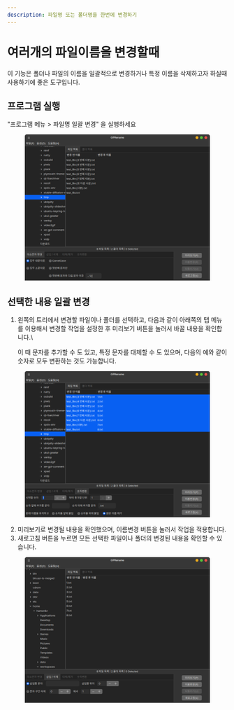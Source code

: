 ```yaml
---
description: 파일명 또는 폴더명을 한번에 변경하기
---
```


# 여러개의 파일이름을 변경할때

이 기능은 폴더나 파일의 이름을 일괄적으로 변경하거나 특정 이름을 삭제하고자 하실때 사용하기에 좋은 도구입니다.&#x20;

## 프로그램 실행

"프로그램 메뉴 > 파일명 일괄 변경" 을 실행하세요

<figure><img src="../../../.gitbook/assets/image (562).png" alt=""><figcaption></figcaption></figure>

## 선택한 내용 일괄 변경

1.  왼쪽의 트리에서 변경할 파일이나 폴더를 선택하고, 다음과 같이 아래쪽의 탭 메뉴를 이용해서 변경할 작업을 설정한 후 미리보기 버튼을 눌러서 바꿀 내용을 확인합니다.\


    이 때 문자를 추가할 수 도 있고, 특정 문자를 대체할 수 도 있으며, 다음의 예와 같이 숫자로 모두 변환하는 것도 가능합니다.

<figure><img src="../../../.gitbook/assets/image (563).png" alt=""><figcaption></figcaption></figure>

2. 미리보기로 변경될 내용을 확인했으며, 이름변경 버튼을 눌러서 작업을 적용합니다.
3. 새로고침 버튼을 누르면 모든 선택한 파일이나 폴더의 변경된 내용을 확인할 수 있습니다.

<figure><img src="../../../.gitbook/assets/image (564).png" alt=""><figcaption></figcaption></figure>
